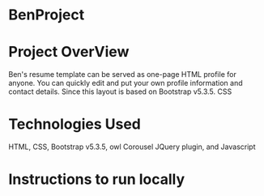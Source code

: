# BenProject

# Project OverView

Ben's resume template can be served as one-page HTML profile for anyone. You can quickly edit and put your own profile information and contact details. Since this layout is based on Bootstrap v5.3.5. CSS

# Technologies Used

HTML, CSS, Bootstrap v5.3.5, owl Corousel JQuery plugin, and Javascript

# Instructions to run locally
